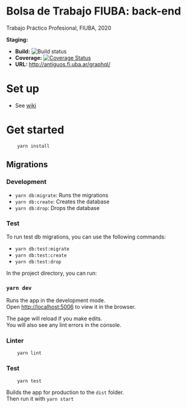 # Bolsa de Trabajo FIUBA: back-end

Trabajo Práctico Profesional, FIUBA, 2020

**Staging:**

- **Build:** ![Build status](https://github.com/fiuba-laboral-v2/back-end/workflows/back-end-build/badge.svg)
- **Coverage:** [![Coverage Status](https://coveralls.io/repos/github/fiuba-laboral-v2/back-end/badge.svg)](https://coveralls.io/github/fiuba-laboral-v2/back-end)
- **URL:** http://antiguos.fi.uba.ar/graphql/

# Set up

- See [wiki](https://github.com/fiuba-laboral-v2/back-end/wiki/Set-up)

# Get started

```
    yarn install
```

## Migrations

### Development

- `yarn db:migrate`: Runs the migrations
- `yarn db:create`: Creates the database
- `yarn db:drop`: Drops the database

### Test

To run test db migrations, you can use the following commands:

- `yarn db:test:migrate`
- `yarn db:test:create`
- `yarn db:test:drop`

In the project directory, you can run:

### `yarn dev`

Runs the app in the development mode.<br />
Open [http://localhost:5006](http://localhost:5006) to view it in the browser.

The page will reload if you make edits.<br />
You will also see any lint errors in the console.

### Linter

```
    yarn lint
```

### Test

```
    yarn test
```

Builds the app for production to the `dist` folder.<br />
Then run it with `yarn start`
